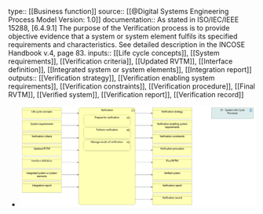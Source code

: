 type:: [[Business function]]
source:: [[@Digital Systems Engineering Process Model Version: 1.0]]
documentation:: As stated in ISO/IEC/IEEE 15288, [6.4.9.1] The purpose of the Verification process is to provide objective evidence that a system or system element fulfils its specified requirements and characteristics.  See detailed description in the INCOSE Handbook v.4, page 83.
inputs:: [[Life cycle concepts]], [[System requirements]], [[Verification criteria]], [[Updated RVTM]], [[Interface definition]], [[Integrated system or system elements]], [[Integration report]]
outputs:: [[Verification strategy]], [[Verification enabling system requirements]], [[Verification constraints]], [[Verification procedure]], [[Final RVTM]], [[Verified system]], [[Verification report]], [[Verification record]]

- ![image.png](../assets/image_1689441446018_0.png)